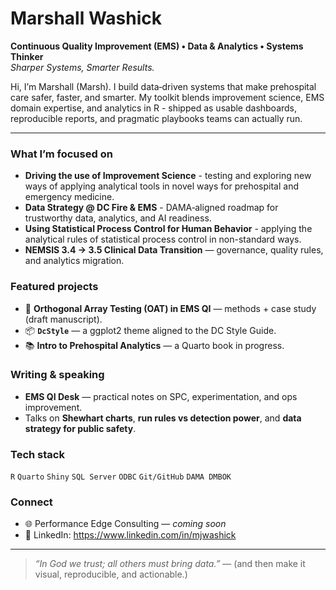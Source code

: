 # Marshall Washick
**Continuous Quality Improvement (EMS) • Data & Analytics • Systems Thinker**  
*Sharper Systems, Smarter Results.*

Hi, I’m Marshall (Marsh). I build data‑driven systems that make prehospital care safer, faster, and smarter. My toolkit blends improvement science, EMS domain expertise, and analytics in R - shipped as usable dashboards, reproducible reports, and pragmatic playbooks teams can actually run.

---

### What I’m focused on
- **Driving the use of Improvement Science** - testing and exploring new ways of applying analytical tools in novel ways for prehospital and emergency medicine.
- **Data Strategy @ DC Fire & EMS** - DAMA‑aligned roadmap for trustworthy data, analytics, and AI readiness.
- **Using Statistical Process Control for Human Behavior** - applying the analytical rules of statistical process control in non-standard ways.
- **NEMSIS 3.4 → 3.5 Clinical Data Transition** — governance, quality rules, and analytics migration.

### Featured projects
- 🧪 **Orthogonal Array Testing (OAT) in EMS QI** — methods + case study (draft manuscript).
- 📦 **`DcStyle`** — a ggplot2 theme aligned to the DC Style Guide.
- 📚 **Intro to Prehospital Analytics** — a Quarto book in progress.

### Writing & speaking
- **EMS QI Desk** — practical notes on SPC, experimentation, and ops improvement.  
- Talks on **Shewhart charts**, **run rules vs detection power**, and **data strategy for public safety**.

### Tech stack
`R` `Quarto` `Shiny` `SQL Server` `ODBC` `Git/GitHub` `DAMA DMBOK`

### Connect
- 🌐 Performance Edge Consulting — *coming soon*
- 💼 LinkedIn: https://www.linkedin.com/in/mjwashick

---

> *“In God we trust; all others must bring data.”* — (and then make it visual, reproducible, and actionable.)
